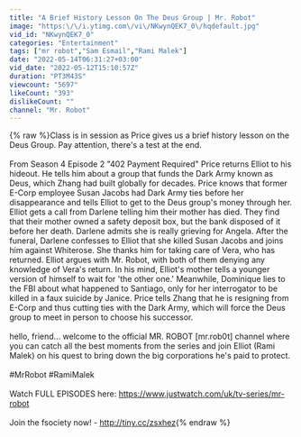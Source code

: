 ```yaml
---
title: "A Brief History Lesson On The Deus Group | Mr. Robot"
image: "https:\/\/i.ytimg.com\/vi\/NKwynQEK7_0\/hqdefault.jpg"
vid_id: "NKwynQEK7_0"
categories: "Entertainment"
tags: ["mr robot","Sam Esmail","Rami Malek"]
date: "2022-05-14T06:31:27+03:00"
vid_date: "2022-05-12T15:10:57Z"
duration: "PT3M43S"
viewcount: "5697"
likeCount: "393"
dislikeCount: ""
channel: "Mr. Robot"
---
```

{% raw %}Class is in session as Price gives us a brief history lesson on the Deus Group. Pay attention, there's a test at the end.<br /><br />From Season 4 Episode 2 &quot;402 Payment Required&quot; Price returns Elliot to his hideout. He tells him about a group that funds the Dark Army known as Deus, which Zhang had built globally for decades. Price knows that former E-Corp employee Susan Jacobs had Dark Army ties before her disappearance and tells Elliot to get to the Deus group's money through her. Elliot gets a call from Darlene telling him their mother has died. They find that their mother owned a safety deposit box, but the bank disposed of it before her death. Darlene admits she is really grieving for Angela. After the funeral, Darlene confesses to Elliot that she killed Susan Jacobs and joins him against Whiterose. She thanks him for taking care of Vera, who has returned. Elliot argues with Mr. Robot, with both of them denying any knowledge of Vera's return. In his mind, Elliot's mother tells a younger version of himself to wait for 'the other one.' Meanwhile, Dominique lies to the FBI about what happened to Santiago, only for her interrogator to be killed in a faux suicide by Janice. Price tells Zhang that he is resigning from E-Corp and thus cutting ties with the Dark Army, which will force the Deus group to meet in person to choose his successor.<br /><br />hello, friend... welcome to the official MR. ROBOT [mr.rob0t] channel where you can catch all the best moments from the series and join Elliot (Rami Malek) on his quest to bring down the big corporations he's paid to protect. <br /><br />#MrRobot #RamiMalek<br /><br />Watch FULL EPISODES here: <a rel="nofollow" target="blank" href="https://www.justwatch.com/uk/tv-series/mr-robot">https://www.justwatch.com/uk/tv-series/mr-robot</a><br /><br />Join the fsociety now! - <a rel="nofollow" target="blank" href="http://tiny.cc/zsxhez">http://tiny.cc/zsxhez</a>{% endraw %}
